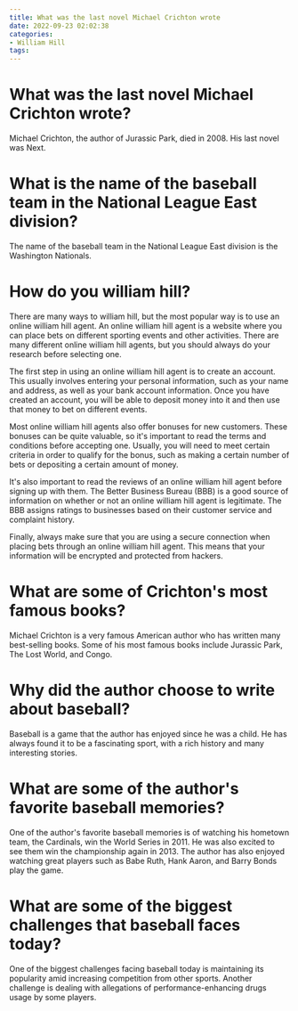 ```yaml
---
title: What was the last novel Michael Crichton wrote 
date: 2022-09-23 02:02:38
categories:
- William Hill
tags:
---
```



#  What was the last novel Michael Crichton wrote? 

Michael Crichton, the author of Jurassic Park, died in 2008. His last novel was Next.

#  What is the name of the baseball team in the National League East division? 

The name of the baseball team in the National League East division is the Washington Nationals.

#  How do you william hill? 

There are many ways to william hill, but the most popular way is to use an online william hill agent. An online william hill agent is a website where you can place bets on different sporting events and other activities. There are many different online william hill agents, but you should always do your research before selecting one.

The first step in using an online william hill agent is to create an account. This usually involves entering your personal information, such as your name and address, as well as your bank account information. Once you have created an account, you will be able to deposit money into it and then use that money to bet on different events.

Most online william hill agents also offer bonuses for new customers. These bonuses can be quite valuable, so it's important to read the terms and conditions before accepting one. Usually, you will need to meet certain criteria in order to qualify for the bonus, such as making a certain number of bets or depositing a certain amount of money.

It's also important to read the reviews of an online william hill agent before signing up with them. The Better Business Bureau (BBB) is a good source of information on whether or not an online william hill agent is legitimate. The BBB assigns ratings to businesses based on their customer service and complaint history.

Finally, always make sure that you are using a secure connection when placing bets through an online william hill agent. This means that your information will be encrypted and protected from hackers.

#  What are some of Crichton's most famous books? 


Michael Crichton is a very famous American author who has written many best-selling books. Some of his most famous books include Jurassic Park, The Lost World, and Congo.

#  Why did the author choose to write about baseball?

Baseball is a game that the author has enjoyed since he was a child. He has always found it to be a fascinating sport, with a rich history and many interesting stories.

# What are some of the author's favorite baseball memories?

One of the author's favorite baseball memories is of watching his hometown team, the Cardinals, win the World Series in 2011. He was also excited to see them win the championship again in 2013. The author has also enjoyed watching great players such as Babe Ruth, Hank Aaron, and Barry Bonds play the game.

# What are some of the biggest challenges that baseball faces today?

One of the biggest challenges facing baseball today is maintaining its popularity amid increasing competition from other sports. Another challenge is dealing with allegations of performance-enhancing drugs usage by some players.